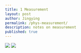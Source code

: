 ```yaml
---
title: 1 Measurement
layout: post
author: Jingying
permalink: /phys-measurement/
description: notes on measurement
published: true
---
```

![][image-1]
![][image-2]

[image-1]:	/ibrepository/assets/images/p1m1.jpg
[image-2]:	/ibrepository/assets/images/p1m2.jpg